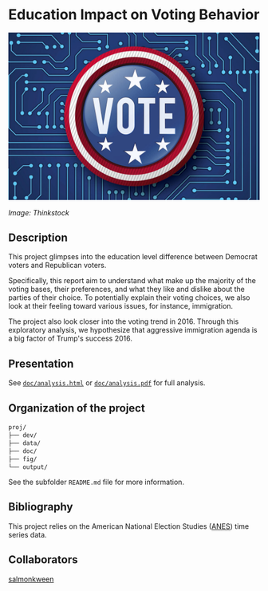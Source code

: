 # Education Impact on Voting Behavior

![](fig/vote.jpg)

*Image: Thinkstock*

## Description

This project glimpses into the education level difference between Democrat voters and Republican voters. 

Specifically, this report aim to understand what make up the majority of the voting bases, their preferences, and what they like and dislike about the parties of their choice. To potentially explain their voting choices, we also look at their feeling toward various issues, for instance, immigration.

The project also look closer into the voting trend in 2016. Through this exploratory analysis, we hypothesize that aggressive immigration agenda is a big factor of Trump's success 2016. 

## Presentation

See [`doc/analysis.html`](https://github.com/minhdng/us_election_playground/blob/master/doc/analysis.html) or [`doc/analysis.pdf`](https://github.com/minhdng/us_election_playground/blob/master/doc/analysis.pdf) for full analysis.

## Organization of the project

```
proj/
├── dev/
├── data/
├── doc/
├── fig/
└── output/
```
See the subfolder `README.md` file for more information. 

## Bibliography

This project relies on the American National Election Studies ([ANES](https://electionstudies.org)) time series data. 


## Collaborators

[salmonkween](https://github.com/salmonkween)
